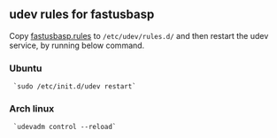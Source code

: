 ## udev rules for fastusbasp

Copy [fastusbasp.rules](fastusbasp.rules) to `/etc/udev/rules.d/` and then restart the udev service,
     by running below command.  
### Ubuntu
     `sudo /etc/init.d/udev restart`
### Arch linux
     `udevadm control --reload`


